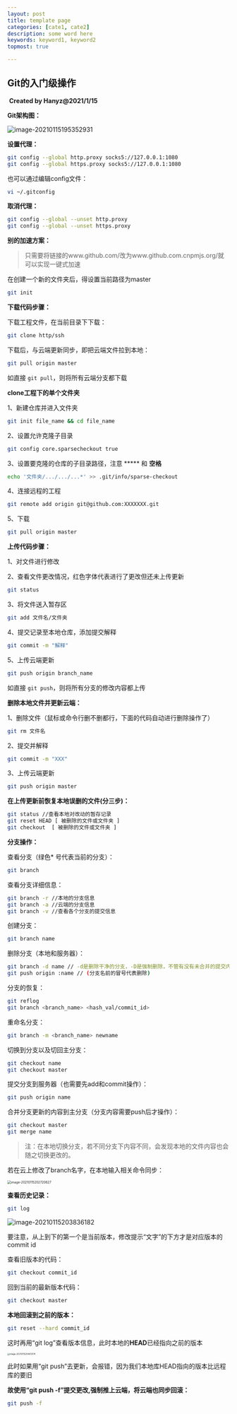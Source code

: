 ```yaml
---
layout: post
title: template page
categories: [cate1, cate2]
description: some word here
keywords: keyword1, keyword2
topmost: true

---
```




## Git的入门级操作

​		**Created by Hanyz@2021/1/15**



**Git架构图：**

![image-20210115195352931](image-20210115195352931.png)



**设置代理：**

```bash
git config --global http.proxy socks5://127.0.0.1:1080
git config --global https.proxy socks5://127.0.0.1:1080
```

也可以通过编辑config文件：

```bash
vi ~/.gitconfig
```

**取消代理：**

```bash
git config --global --unset http.proxy
git config --global --unset https.proxy
```



**别的加速方案：**

> 只需要将链接的www.github.com/改为www.github.com.cnpmjs.org/就可以实现一键式加速



在创建一个新的文件夹后，得设置当前路径为master

```bash
git init
```





**下载代码步骤：**

下载工程文件，在当前目录下下载：

```bash
git clone http/ssh
```

下载后，与云端更新同步，即把云端文件拉到本地：

```bash
git pull origin master
```

如直接 `git pull`，则将所有云端分支都下载 



**clone工程下的单个文件夹**

1、新建仓库并进入文件夹

```bash
git init file_name && cd file_name 
```

2、设置允许克隆子目录

```bash
git config core.sparsecheckout true
```

3、设置要克隆的仓库的子目录路径，注意 ***** 和 **空格**

```bash
echo '文件夹/.../.../...*' >> .git/info/sparse-checkout
```

4、连接远程的工程

```bash
git remote add origin git@github.com:XXXXXXX.git
```

5、下载

```bash
git pull origin master
```



**上传代码步骤：**

1、对文件进行修改

2、查看文件更改情况，红色字体代表进行了更改但还未上传更新

```bash
git status
```

3、将文件送入暂存区

```bash
git add 文件名/文件夹
```

4、提交记录至本地仓库，添加提交解释

```bash
git commit -m "解释"
```

5、上传云端更新

```bash
git push origin branch_name
```

如直接 `git push`，则将所有分支的修改内容都上传 



**删除本地文件并更新云端：**

1、删除文件（鼠标或命令行删不删都行，下面的代码自动进行删除操作了）

```bash
git rm 文件名
```

2、提交并解释

```bash
git commit -m "XXX"
```

3、上传云端更新

```bash
git push origin master
```



**在上传更新前恢复本地误删的文件(分三步)：**

```bash
git status //查看本地对改动的暂存记录
git reset HEAD [ 被删除的文件或文件夹 ] 
git checkout  [ 被删除的文件或文件夹 ]
```





**分支操作：**

查看分支（绿色\* 号代表当前的分支）：

```bash
git branch
```

查看分支详细信息：

```bash
git branch -r //本地的分支信息
git branch -a //云端的分支信息
git branch -v //查看各个分支的提交信息
```

创建分支：

```bash
git branch name
```

删除分支（本地和服务器）：

```bash
git branch -d name // -d是删除干净的分支，-D是强制删除，不管有没有未合并的提交内容
git push origin :name // (分支名前的冒号代表删除)
```

分支的恢复：

```bash
git reflog
git branch <branch_name> <hash_val/commit_id>
```

重命名分支：

```bash
git branch -m <branch_name> newname
```

切换到分支以及切回主分支：

```bash
git checkout name
git checkout master
```

提交分支到服务器（也需要先add和commit操作）：

```bash
git push origin name
```

合并分支更新的内容到主分支（分支内容需要push后才操作）：

```bash
git checkout master
git merge name
```



> 注：在本地切换分支，若不同分支下内容不同，会发现本地的文件内容也会随之切换更改的。



若在云上修改了branch名字，在本地输入相关命令同步：

<img src="image-20210115202720627.png" alt="image-20210115202720627" style="zoom:50%;" />





**查看历史记录：**

```bash
git log
```

![image-20210115203836182](image-20210115203836182.png)

要注意，从上到下的第一个是当前版本，修改提示“文字”的下方才是对应版本的commit id

查看旧版本的代码：

```bash
git checkout commit_id 
```

回到当前的最新版本代码：

```bash
git checkout master
```

**本地回滚到之前的版本：**

```bash
git reset --hard commit_id
```

这时再用“git log”查看版本信息，此时本地的**HEAD**已经指向之前的版本

<img src="image-20210115204613174.png" alt="image-20210115204613174" style="zoom: 33%;" />

此时如果用“git push”去更新，会报错，因为我们本地库HEAD指向的版本比远程库的要旧

**故使用“git push -f”提交更改,强制推上云端，将云端也同步回滚：**

```bash
git push -f
```

